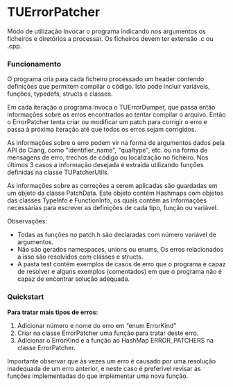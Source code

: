 # TUErrorPatcher

Modo de utilização
Invocar o programa indicando nos argumentos os ficheiros e diretórios a processar.
Os ficheiros devem ter extensão .c ou .cpp. 

### Funcionamento
O programa cria para cada ficheiro processado um header contendo definições que permitem compilar o código. Isto pode incluir variáveis, funções, typedefs, structs e classes.

Em cada iteração o programa invoca o TUErrorDumper, que passa então informações sobre os erros encontrados ao tentar compilar o arquivo. Então o ErrorPatcher tenta criar ou modificar um patch para corrigir o erro e passa à próxima iteração até que todos os erros sejam corrigidos.

As informações sobre o erro podem vir na forma de argumentos dados pela API do Clang, como "identifier_name", "qualtype", etc. ou na forma de mensagens de erro, trechos de código ou localização no ficheiro. Nos últimos 3 casos a informação desejada é extraída utilizando funções definidas na classe TUPatcherUtils.

As informações sobre as correções a serem aplicadas são guardadas em um objeto da classe PatchData. Este objeto contém Hashmaps com objetos das classes TypeInfo e FunctionInfo, os quais contém as informações necessárias para escrever as definições de cada tipo, função ou variável.

Observações:<br/>
* Todas as funções no patch.h são declaradas com número variável de argumentos.
* Não são gerados namespaces, unions ou enums. Os erros relacionados a isso são resolvidos com classes e structs.
* A pasta test contém exemplos de casos de erro que o programa é capaz de resolver e alguns exemplos (comentados) em que o programa não é capaz de encontrar solução adequada.

### Quickstart

**Para tratar mais tipos de erros:**
1. Adicionar número e nome do erro em “enum ErrorKind”
2. Criar na classe ErrorPatcher uma função para tratar deste erro.
3. Adicionar o ErrorKind e a função ao HashMap ERROR_PATCHERS na classe ErrorPatcher.

Importante observar que às  vezes um erro é causado por uma resolução inadequada de um erro anterior, e neste caso é preferível revisar as funções implementadas do que implementar uma nova função.

